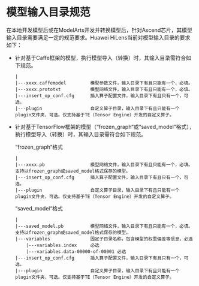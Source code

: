 # 模型输入目录规范<a name="hilens_02_0064"></a>

在本地开发模型后或在ModelArts开发并转换模型后，针对Ascend芯片，其模型输入目录需要满足一定的规范要求。Huawei HiLens当前对模型输入目录的要求如下：

-   针对基于Caffe框架的模型，执行模型导入（转换）时，其输入目录需符合如下规范。

    ```
    |
    |---xxxx.caffemodel         模型参数文件，输入目录下有且只能有一个，必填。
    |---xxxx.prototxt           模型网络文件，输入目录下有且只能有一个，必填。
    |---insert_op_conf.cfg      插入算子配置文件，输入目录下有且只有一个，可选。
    |---plugin                  自定义算子目录，输入目录下有且只能有一个plugin文件夹，可选。仅支持基于TE（Tensor Engine）开发的自定义算子。
    ```

-   针对基于TensorFlow框架的模型（“frozen\_graph“或“saved\_model“格式），执行模型导入（转换）时，其输入目录需符合如下规范。

    “frozen\_graph“格式

    ```
    |
    |---xxxx.pb                 模型网络文件，输入目录下有且只能有一个，必填。支持以frozen_graph或saved_model格式保存的模型。
    |---insert_op_conf.cfg      插入算子配置文件，输入目录下有且只有一个，可选。
    |---plugin                  自定义算子目录，输入目录下有且只能有一个plugin文件夹，可选。仅支持基于TE（Tensor Engine）开发的自定义算子。
    ```

    “saved\_model“格式

    ```
    |
    |---saved_model.pb          模型网络文件，输入目录下有且只能有一个，必填。支持以frozen_graph或saved_model格式保存的模型。
    |---variables               固定子目录名称，包含模型的权重偏差等信息，必选
        |---variables.index     必选
        |---variables.data-00000-of-00001 必选
    |---insert_op_conf.cfg      插入算子配置文件，输入目录下有且只有一个，可选。
    |---plugin                  自定义算子目录，输入目录下有且只能有一个plugin文件夹，可选。仅支持基于TE（Tensor Engine）开发的自定义算子。
    ```


